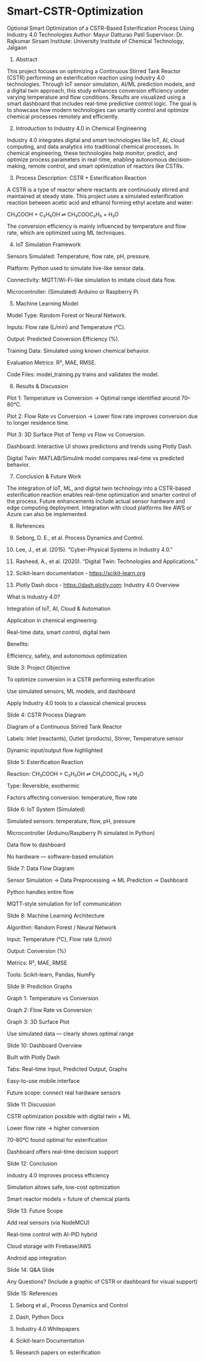 # Smart-CSTR-Optimization
Optional
Smart Optimization of a CSTR-Based Esterification Process Using Industry 4.0 Technologies
Author: Mayur Datturao Patil
Supervisor: Dr. Rajkumar Sirsam
Institute: University Institute of Chemical Technology, Jalgaon

1. Abstract

This project focuses on optimizing a Continuous Stirred Tank Reactor (CSTR) performing an esterification reaction using Industry 4.0 technologies. Through IoT sensor simulation, AI/ML prediction models, and a digital twin approach, this study enhances conversion efficiency under varying temperature and flow conditions. Results are visualized using a smart dashboard that includes real-time predictive control logic. The goal is to showcase how modern technologies can smartly control and optimize chemical processes remotely and efficiently.

2. Introduction to Industry 4.0 in Chemical Engineering

Industry 4.0 integrates digital and smart technologies like IoT, AI, cloud computing, and data analytics into traditional chemical processes. In chemical engineering, these technologies help monitor, predict, and optimize process parameters in real-time, enabling autonomous decision-making, remote control, and smart optimization of reactors like CSTRs.

3. Process Description: CSTR + Esterification Reaction

A CSTR is a type of reactor where reactants are continuously stirred and maintained at steady state. This project uses a simulated esterification reaction between acetic acid and ethanol forming ethyl acetate and water:

CH₃COOH + C₂H₅OH ⇌ CH₃COOC₂H₅ + H₂O

The conversion efficiency is mainly influenced by temperature and flow rate, which are optimized using ML techniques.

4. IoT Simulation Framework

Sensors Simulated: Temperature, flow rate, pH, pressure.

Platform: Python used to simulate live-like sensor data.

Connectivity: MQTT/Wi-Fi-like simulation to imitate cloud data flow.

Microcontroller: (Simulated) Arduino or Raspberry Pi.


5. Machine Learning Model

Model Type: Random Forest or Neural Network.

Inputs: Flow rate (L/min) and Temperature (°C).

Output: Predicted Conversion Efficiency (%).

Training Data: Simulated using known chemical behavior.

Evaluation Metrics: R², MAE, RMSE.

Code Files: model_training.py trains and validates the model.

6. Results & Discussion

Plot 1: Temperature vs Conversion → Optimal range identified around 70–80°C.

Plot 2: Flow Rate vs Conversion → Lower flow rate improves conversion due to longer residence time.

Plot 3: 3D Surface Plot of Temp vs Flow vs Conversion.

Dashboard: Interactive UI shows predictions and trends using Plotly Dash.

Digital Twin: MATLAB/Simulink model compares real-time vs predicted behavior.

7. Conclusion & Future Work

The integration of IoT, ML, and digital twin technology into a CSTR-based esterification reaction enables real-time optimization and smarter control of the process. Future enhancements include actual sensor hardware and edge computing deployment. Integration with cloud platforms like AWS or Azure can also be implemented.

8. References

1. Seborg, D. E., et al. Process Dynamics and Control.

2. Lee, J., et al. (2015). “Cyber-Physical Systems in Industry 4.0.”

3. Rasheed, A., et al. (2020). “Digital Twin: Technologies and Applications.”

4. Scikit-learn documentation - https://scikit-learn.org

5. Plotly Dash docs - https://dash.plotly.com: Industry 4.0 Overview

What is Industry 4.0?

Integration of IoT, AI, Cloud & Automation


Application in chemical engineering:

Real-time data, smart control, digital twin


Benefits:

Efficiency, safety, and autonomous optimization


Slide 3: Project Objective

To optimize conversion in a CSTR performing esterification

Use simulated sensors, ML models, and dashboard

Apply Industry 4.0 tools to a classical chemical process


Slide 4: CSTR Process Diagram

Diagram of a Continuous Stirred Tank Reactor

Labels: Inlet (reactants), Outlet (products), Stirrer, Temperature sensor

Dynamic input/output flow highlighted

Slide 5: Esterification Reaction

Reaction:
CH₃COOH + C₂H₅OH ⇌ CH₃COOC₂H₅ + H₂O

Type: Reversible, exothermic

Factors affecting conversion: temperature, flow rate

Slide 6: IoT System (Simulated)

Simulated sensors: temperature, flow, pH, pressure

Microcontroller (Arduino/Raspberry Pi simulated in Python)

Data flow to dashboard

No hardware — software-based emulation

Slide 7: Data Flow Diagram

Sensor Simulation → Data Preprocessing → ML Prediction → Dashboard

Python handles entire flow

MQTT-style simulation for IoT communication

Slide 8: Machine Learning Architecture

Algorithm: Random Forest / Neural Network

Input: Temperature (°C), Flow rate (L/min)

Output: Conversion (%)

Metrics: R², MAE, RMSE

Tools: Scikit-learn, Pandas, NumPy

Slide 9: Prediction Graphs

Graph 1: Temperature vs Conversion

Graph 2: Flow Rate vs Conversion

Graph 3: 3D Surface Plot

Use simulated data — clearly shows optimal range

Slide 10: Dashboard Overview

Built with Plotly Dash

Tabs: Real-time Input, Predicted Output, Graphs

Easy-to-use mobile interface

Future scope: connect real hardware sensors

Slide 11: Discussion

CSTR optimization possible with digital twin + ML

Lower flow rate → higher conversion

70–80°C found optimal for esterification

Dashboard offers real-time decision support

Slide 12: Conclusion

Industry 4.0 improves process efficiency

Simulation allows safe, low-cost optimization

Smart reactor models = future of chemical plants

Slide 13: Future Scope

Add real sensors (via NodeMCU)

Real-time control with AI-PID hybrid

Cloud storage with Firebase/AWS

Android app integration

Slide 14: Q&A Slide

Any Questions?
(Include a graphic of CSTR or dashboard for visual support)

Slide 15: References

1. Seborg et al., Process Dynamics and Control

2. Dash, Python Docs

3. Industry 4.0 Whitepapers

4. Scikit-learn Documentation

5. Research papers on esterification
